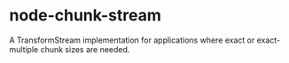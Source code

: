# node-chunk-stream
A TransformStream implementation for applications where exact or exact-multiple chunk sizes are needed.
